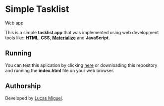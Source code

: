 # Simple Tasklist
[Web app](https://luscasmm.github.io/simple-tasklist)

This is a simple **tasklist app** that was implemented using web development tools like: **HTML**, **CSS**, **[Materialize](https://materializecss.com/)**
and **JavaScript**.

## Running

You can test this aplication by clicking [here](https://luscasmm.github.io/simple-tasklist) or downloading
this repository and running the **index.html** file on your web browser.

## Authorship

Developed by [Lucas Miguel](https://github.com/luscasmm).
